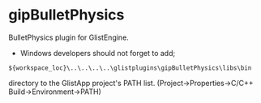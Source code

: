 # gipBulletPhysics
BulletPhysics plugin for GlistEngine.

- Windows developers should not forget to add;
```
${workspace_loc}\..\..\..\..\glistplugins\gipBulletPhysics\libs\bin
```
directory to the GlistApp project's PATH list.
(Project->Properties->C/C++ Build->Environment->PATH)
